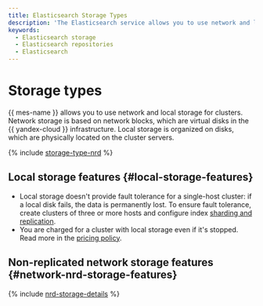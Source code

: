 ```yaml
---
title: Elasticsearch Storage Types
description: 'The Elasticsearch service allows you to use network and local storage for clusters. The network storage is implemented on the basis of network blocks, virtual disks in the Yandex Cloud infrastructure.'
keywords:
  - Elasticsearch storage
  - Elasticsearch repositories
  - Elasticsearch
---
```


# Storage types

{{ mes-name }} allows you to use network and local storage for clusters. Network storage is based on network blocks, which are virtual disks in the {{ yandex-cloud }} infrastructure. Local storage is organized on disks, which are physically located on the cluster servers.

{% include [storage-type-nrd](../../_includes/mdb/storage-type-nrd.md) %}

## Local storage features {#local-storage-features}

* Local storage doesn't provide fault tolerance for a single-host cluster: if a local disk fails, the data is permanently lost. To ensure fault tolerance, create clusters of three or more hosts and configure index [sharding and replication](scalability-and-resilience.md).
* You are charged for a cluster with local storage even if it's stopped. Read more in the [pricing policy](../pricing.md).

## Non-replicated network storage features {#network-nrd-storage-features}

{% include [nrd-storage-details](../../_includes/mdb/nrd-storage-details.md) %}
